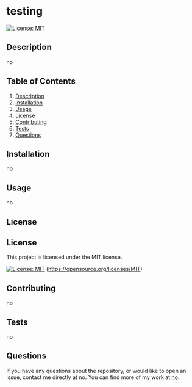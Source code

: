 
# testing

[![License: MIT](https://img.shields.io/badge/License-MIT-yellow.svg)](https://opensource.org/licenses/MIT)

## Description
no

## Table of Contents

1. [Description](#description)
2. [Installation](#installation)
3. [Usage](#usage)
4. [License](#license)
5. [Contributing](#contributing)
6. [Tests](#tests)
7. [Questions](#questions)


## Installation
no

## Usage
no

## License

## License

This project is licensed under the MIT license.

[![License: MIT](https://img.shields.io/badge/License-MIT-yellow.svg)](https://opensource.org/licenses/MIT)
(https://opensource.org/licenses/MIT)
  

## Contributing
no

## Tests
no

## Questions
If you have any questions about the repository, or would like to open an issue, contact me directly at no. You can find more of my work at [no](https://github.com/no/).
  